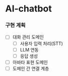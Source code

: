 # AI-chatbot

### 구현 계획

- [ ] 대화 관리 도메인
	- [ ] 사용자 입력 처리(STT)
	- [ ] LLM 연동
	- [ ] 응답 생성
- [ ] 아바타 표현 도메인
- [ ] 도메인 간 연결 계층